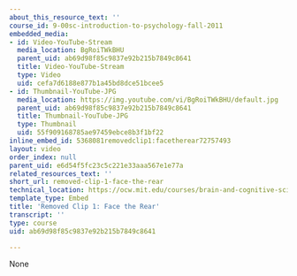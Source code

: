 ```yaml
---
about_this_resource_text: ''
course_id: 9-00sc-introduction-to-psychology-fall-2011
embedded_media:
- id: Video-YouTube-Stream
  media_location: BgRoiTWkBHU
  parent_uid: ab69d98f85c9837e92b215b7849c8641
  title: Video-YouTube-Stream
  type: Video
  uid: cefa7d6188e877b1a45bd8dce51bcee5
- id: Thumbnail-YouTube-JPG
  media_location: https://img.youtube.com/vi/BgRoiTWkBHU/default.jpg
  parent_uid: ab69d98f85c9837e92b215b7849c8641
  title: Thumbnail-YouTube-JPG
  type: Thumbnail
  uid: 55f909168785ae97459ebce8b3f1bf22
inline_embed_id: 5368081removedclip1:facetherear72757493
layout: video
order_index: null
parent_uid: e6d54f5fc23c5c221e33aaa567e1e77a
related_resources_text: ''
short_url: removed-clip-1-face-the-rear
technical_location: https://ocw.mit.edu/courses/brain-and-cognitive-sciences/9-00sc-introduction-to-psychology-fall-2011/social-psychology-i/removed-clips/removed-clip-1-face-the-rear
template_type: Embed
title: 'Removed Clip 1: Face the Rear'
transcript: ''
type: course
uid: ab69d98f85c9837e92b215b7849c8641

---
```

None